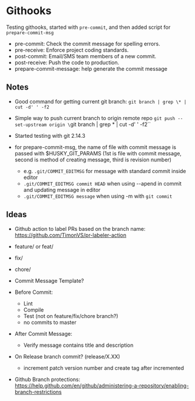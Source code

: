 # Githooks

Testing githooks, started with `pre-commit`, and then added script for `prepare-commit-msg`

- pre-commit: Check the commit message for spelling errors.
- pre-receive: Enforce project coding standards.
- post-commit: Email/SMS team members of a new commit.
- post-receive: Push the code to production.
- prepare-commit-message: help generate the commit message

## Notes

 - Good command for getting current git branch: `git branch | grep \* | cut -d' ' -f2`

 - Simple way to push current branch to origin remote repo `git push --set-upstream origin \`git branch | grep \* | cut -d' ' -f2\``

 - Started testing with git 2.14.3

 - for prepare-commit-msg, the name of file with commit message is passed with $HUSKY_GIT_PARAMS (1st is file with commit message, second is method of creating message, third is revision number)
    - e.g. `.git/COMMIT_EDITMSG` for message with standard commit inside editor
    - `.git/COMMIT_EDITMSG commit HEAD` when using --apend in commit and updating message in editor
    - `.git/COMMIT_EDITMSG message` when using -m with `git commit` 


## Ideas
 - Github action to label PRs based on the branch name: https://github.com/TimonVS/pr-labeler-action
  - feature/ or feat/
  - fix/
  - chore/

 - Commit Message Template?

 - Before Commit:
    - Lint
    - Compile
    - Test (not on feature/fix/chore branch?)
    - no commits to master

 - After Commit Message:
    - Verify message contains title and description

 - On Release branch commit? (release/X.XX)
    - increment patch version number and create tag after incremented 

 - Github Branch protections: https://help.github.com/en/github/administering-a-repository/enabling-branch-restrictions
